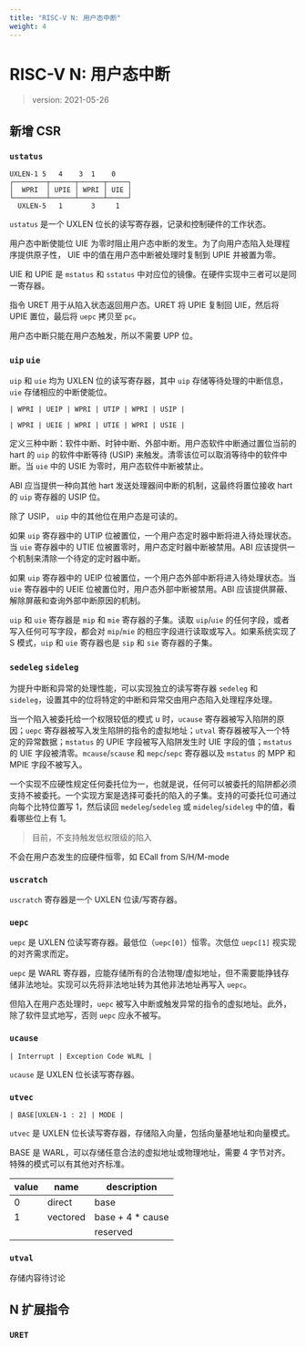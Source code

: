 ```yaml
---
title: "RISC-V N: 用户态中断"
weight: 4
---
```


# RISC-V N: 用户态中断

> version: 2021-05-26

## 新增 CSR

### `ustatus`

```
UXLEN-1 5   4    3  1    0
┌────────┬──────┬──────┬─────┐
│  WPRI  │ UPIE │ WPRI │ UIE │
└────────┴──────┴──────┴─────┘
  UXLEN-5   1       3     1
```

`ustatus` 是一个 UXLEN 位长的读写寄存器，记录和控制硬件的工作状态。

用户态中断使能位 UIE 为零时阻止用户态中断的发生。为了向用户态陷入处理程序提供原子性， UIE 中的值在用户态中断被处理时复制到 UPIE 并被置为零。

UIE 和 UPIE 是 `mstatus` 和 `sstatus` 中对应位的镜像。在硬件实现中三者可以是同一寄存器。

指令 URET 用于从陷入状态返回用户态。URET 将 UPIE 复制回 UIE，然后将 UPIE 置位，最后将 `uepc` 拷贝至 `pc`。

用户态中断只能在用户态触发，所以不需要 UPP 位。

### `uip` `uie`

`uip` 和 `uie` 均为 UXLEN 位的读写寄存器，其中 `uip` 存储等待处理的中断信息， `uie` 存储相应的中断使能位。

```
| WPRI | UEIP | WPRI | UTIP | WPRI | USIP |

| WPRI | UEIE | WPRI | UTIE | WPRI | USIE |
```

定义三种中断：软件中断、时钟中断、外部中断。用户态软件中断通过置位当前的 hart 的 `uip` 的软件中断等待 (USIP) 来触发。清零该位可以取消等待中的软件中断。当 `uie` 中的 USIE 为零时，用户态软件中断被禁止。

ABI 应当提供一种向其他 hart 发送处理器间中断的机制，这最终将置位接收 hart 的 `uip` 寄存器的 USIP 位。

除了 USIP， `uip` 中的其他位在用户态是可读的。

如果 `uip` 寄存器中的 UTIP 位被置位，一个用户态定时器中断将进入待处理状态。当 `uie` 寄存器中的 UTIE 位被置零时，用户态定时器中断被禁用。ABI 应该提供一个机制来清除一个待定的定时器中断。

如果 `uip` 寄存器中的 UEIP 位被置位，一个用户态外部中断将进入待处理状态。当 `uie` 寄存器中的 UEIE 位被置位时，用户态外部中断被禁用。ABI 应该提供屏蔽、解除屏蔽和查询外部中断原因的机制。

`uip` 和 `uie` 寄存器是 `mip` 和 `mie` 寄存器的子集。读取 `uip`/`uie` 的任何字段，或者写入任何可写字段，都会对 `mip`/`mie` 的相应字段进行读取或写入。如果系统实现了 S 模式，`uip` 和 `uie` 寄存器也是 `sip` 和 `sie` 寄存器的子集。

### `sedeleg` `sideleg`

为提升中断和异常的处理性能，可以实现独立的读写寄存器 `sedeleg` 和 `sideleg`，设置其中的位将特定的中断和异常交由用户态陷入处理程序处理。

当一个陷入被委托给一个权限较低的模式 u 时，`ucause` 寄存器被写入陷阱的原因；`uepc` 寄存器被写入发生陷阱的指令的虚拟地址；`utval` 寄存器被写入一个特定的异常数据；`mstatus` 的 UPIE 字段被写入陷阱发生时 UIE 字段的值；`mstatus` 的 UIE 字段被清零。`mcause`/`scause` 和 `mepc`/`sepc` 寄存器以及 `mstatus` 的 MPP 和 MPIE 字段不被写入。

一个实现不应硬性规定任何委托位为一，也就是说，任何可以被委托的陷阱都必须支持不被委托。一个实现方案是选择可委托的陷入的子集。支持的可委托位可通过向每个比特位置写 1，然后读回 `medeleg`/`sedeleg` 或 `mideleg`/`sideleg` 中的值，看看哪些位上有 1。

> 目前，不支持触发低权限级的陷入

不会在用户态发生的应硬件恒零，如 ECall from S/H/M-mode

### `uscratch`

`uscratch` 寄存器是一个 UXLEN 位读/写寄存器。

### `uepc`

`uepc` 是 UXLEN 位读写寄存器。最低位（`uepc[0]`）恒零。次低位 `uepc[1]` 视实现的对齐需求而定。

`uepc` 是 WARL 寄存器，应能存储所有的合法物理/虚拟地址，但不需要能挣钱存储非法地址。实现可以先将非法地址转为其他非法地址再写入 `uepc`。

但陷入在用户态处理时，`uepc` 被写入中断或触发异常的指令的虚拟地址。此外，除了软件显式地写，否则 `uepc` 应永不被写。

### `ucause`

```
| Interrupt | Exception Code WLRL |
```

`ucause` 是 UXLEN 位长读写寄存器。

### `utvec`

```
| BASE[UXLEN-1 : 2] | MODE |
```

`utvec` 是 UXLEN 位长读写寄存器，存储陷入向量，包括向量基地址和向量模式。

BASE 是 WARL，可以存储任意合法的虚拟地址或物理地址，需要 4 字节对齐。特殊的模式可以有其他对齐标准。

| value | name     | description       |
| ----- | -------- | ----------------- |
| 0     | direct   | base              |
| 1     | vectored | base + 4 \* cause |
|       |          | reserved          |

### `utval`

存储内容待讨论

## N 扩展指令

### `URET`
